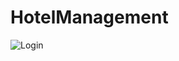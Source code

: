 # HotelManagement

![Login](https://user-images.githubusercontent.com/87676772/126246822-0368a67a-cb72-4b87-b251-54ab88eeae84.png)


